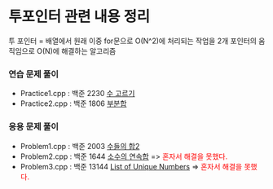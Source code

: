# 투포인터 관련 내용 정리

투 포인터 = 배열에서 원래 이중 for문으로 O(N^2)에 처리되는 작업을 2개 포인터의 움직임으로 O(N)에 해결하는 알고리즘





### 연습 문제 풀이
- Practice1.cpp : 백준 2230 <a href = "https://www.acmicpc.net/problem/2230">수 고르기</a>
- Practice2.cpp : 백준 1806 <a href = "https://www.acmicpc.net/problem/1806">부분합</a>


### 응용 문제 풀이
- Problem1.cpp : 백준 2003 <a href = "https://www.acmicpc.net/problem/2003">수들의 합2</a>
- Problem2.cpp : 백준 1644 <a href = "https://www.acmicpc.net/problem/1644">소수의 연속합</a> => <span style="color:red;">혼자서 해결을 못했다.<span>
- Problem3.cpp : 백준 13144 <a href = "https://www.acmicpc.net/problem/13144">List of Unique Numbers</a> => <span style="color:red;">혼자서 해결을 못했다.<span>
